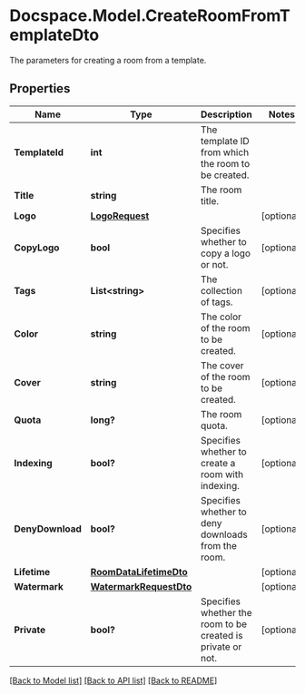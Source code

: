 # Docspace.Model.CreateRoomFromTemplateDto
The parameters for creating a room from a template.

## Properties

Name | Type | Description | Notes
------------ | ------------- | ------------- | -------------
**TemplateId** | **int** | The template ID from which the room to be created. | 
**Title** | **string** | The room title. | 
**Logo** | [**LogoRequest**](LogoRequest.md) |  | [optional] 
**CopyLogo** | **bool** | Specifies whether to copy a logo or not. | [optional] 
**Tags** | **List&lt;string&gt;** | The collection of tags. | [optional] 
**Color** | **string** | The color of the room to be created. | [optional] 
**Cover** | **string** | The cover of the room to be created. | [optional] 
**Quota** | **long?** | The room quota. | [optional] 
**Indexing** | **bool?** | Specifies whether to create a room with indexing. | [optional] 
**DenyDownload** | **bool?** | Specifies whether to deny downloads from the room. | [optional] 
**Lifetime** | [**RoomDataLifetimeDto**](RoomDataLifetimeDto.md) |  | [optional] 
**Watermark** | [**WatermarkRequestDto**](WatermarkRequestDto.md) |  | [optional] 
**Private** | **bool?** | Specifies whether the room to be created is private or not. | [optional] 

[[Back to Model list]](../README.md#documentation-for-models) [[Back to API list]](../README.md#documentation-for-api-endpoints) [[Back to README]](../README.md)

